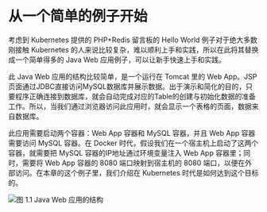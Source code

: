 # 从一个简单的例子开始

考虑到 Kubernetes 提供的 PHP+Redis 留言板的 Hello World 例子对于绝大多数刚接触 Kubernetes 的人来说比较复杂，难以顺利上手和实践，所以在此将其替换成一个简单得多的 Java Web 应用例子，可以让新手快速上手和实践。

此 Java Web 应用的结构比较简单，是一个运行在 Tomcat 里的 Web App。JSP页面通过JDBC直接访问MySQL数据库并展示数据。出于演示和简化的目的，只要程序正确连接到数据库，就会自动完成对应的Table的创建与初始化数据的准备工作。所以，当我们通过浏览器访问此应用时，就会显示一个表格的页面，数据来自数据库。

此应用需要启动两个容器：Web App 容器和 MySQL 容器，并且 Web App 容器需要访问 MySQL 容器。在 Docker 时代，假设我们在一个宿主机上启动了这两个容器，就需要把 MySQL 容器的IP地址通过环境变量注入 Web App 容器里；同时，需要将 Web App 容器的 8080 端口映射到宿主机的 8080 端口，以便在外部访问。在本章的这个例子里，我们介绍在 Kubernetes 时代是如何达到这个目标的。

![图 1.1 Java Web 应用的结构](../../gitbook/assets/topic_1/1-1.png)


